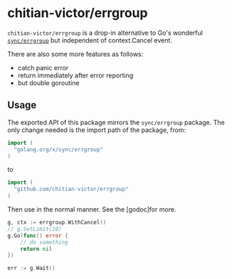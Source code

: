 # chitian-victor/errgroup
`chitian-victor/errgroup` is a drop-in alternative to Go's wonderful
[`sync/errgroup`](https://pkg.go.dev/golang.org/x/sync/errgroup) but
independent of context.Cancel event. 

There are also some more features as follows:
- catch panic error
- return immediately after error reporting
- but double goroutine

## Usage
The exported API of this package mirrors the `sync/errgroup` package.
The only change needed is the import path of the package, from:
```go
import (
  "golang.org/x/sync/errgroup"
)
```

to

```go
import (
  "github.com/chitian-victor/errgroup"
)
```
Then use in the normal manner. See the [godoc]for more.

```go
g, ctx := errgroup.WithCancel()
// g.SetLimit(10)
g.Go(func() error {
    // do something
    return nil
})

err := g.Wait()
```
